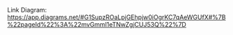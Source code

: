 Link Diagram:
https://app.diagrams.net/#G1SupzROaLpjGEhpjw0iOgrKC7qAeWGUfX#%7B%22pageId%22%3A%22mvGmml1eTNwZgjCUJ53Q%22%7D
